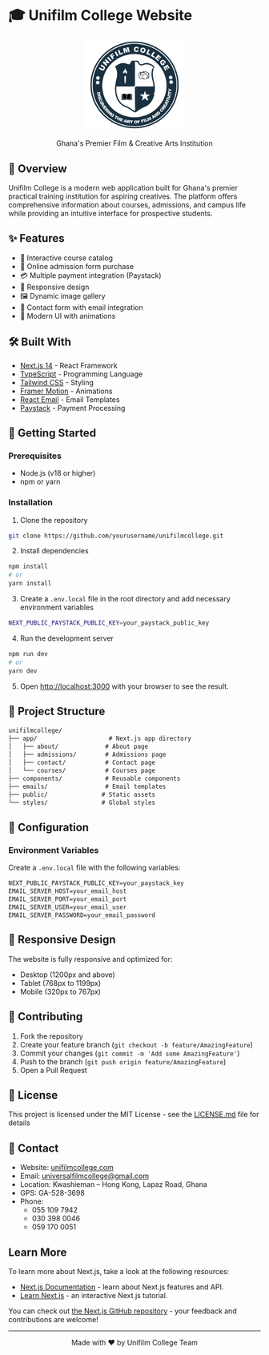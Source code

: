 # 🎓 Unifilm College Website

<div align="center">
  <img src="/public/images/unifilm-logo.PNG" alt="Unifilm College Logo" width="200"/>
  <p>Ghana's Premier Film & Creative Arts Institution</p>
</div>

## 🌟 Overview

Unifilm College is a modern web application built for Ghana's premier practical training institution for aspiring creatives. The platform offers comprehensive information about courses, admissions, and campus life while providing an intuitive interface for prospective students.

## ✨ Features

- 🎯 Interactive course catalog
- 📝 Online admission form purchase
- 💳 Multiple payment integration (Paystack)
- 📱 Responsive design
- 🖼️ Dynamic image gallery
- 📧 Contact form with email integration
- 🎨 Modern UI with animations

## 🛠️ Built With

- [Next.js 14](https://nextjs.org/) - React Framework
- [TypeScript](https://www.typescriptlang.org/) - Programming Language
- [Tailwind CSS](https://tailwindcss.com/) - Styling
- [Framer Motion](https://www.framer.com/motion/) - Animations
- [React Email](https://react.email/) - Email Templates
- [Paystack](https://paystack.com/) - Payment Processing

## 🚀 Getting Started

### Prerequisites

- Node.js (v18 or higher)
- npm or yarn

### Installation

1. Clone the repository
```bash
git clone https://github.com/yourusername/unifilmcollege.git
```

2. Install dependencies
```bash
npm install
# or
yarn install
```

3. Create a `.env.local` file in the root directory and add necessary environment variables
```bash
NEXT_PUBLIC_PAYSTACK_PUBLIC_KEY=your_paystack_public_key
```

4. Run the development server
```bash
npm run dev
# or
yarn dev
```

5. Open [http://localhost:3000](http://localhost:3000) with your browser to see the result.

## 📁 Project Structure

```
unifilmcollege/
├── app/                    # Next.js app directory
│   ├── about/             # About page
│   ├── admissions/        # Admissions page
│   ├── contact/           # Contact page
│   └── courses/           # Courses page
├── components/            # Reusable components
├── emails/                # Email templates
├── public/               # Static assets
└── styles/               # Global styles
```

## 🔧 Configuration

### Environment Variables

Create a `.env.local` file with the following variables:

```
NEXT_PUBLIC_PAYSTACK_PUBLIC_KEY=your_paystack_key
EMAIL_SERVER_HOST=your_email_host
EMAIL_SERVER_PORT=your_email_port
EMAIL_SERVER_USER=your_email_user
EMAIL_SERVER_PASSWORD=your_email_password
```

## 📱 Responsive Design

The website is fully responsive and optimized for:
- Desktop (1200px and above)
- Tablet (768px to 1199px)
- Mobile (320px to 767px)

## 🤝 Contributing

1. Fork the repository
2. Create your feature branch (`git checkout -b feature/AmazingFeature`)
3. Commit your changes (`git commit -m 'Add some AmazingFeature'`)
4. Push to the branch (`git push origin feature/AmazingFeature`)
5. Open a Pull Request

## 📄 License

This project is licensed under the MIT License - see the [LICENSE.md](LICENSE.md) file for details

## 👥 Contact

- Website: [unifilmcollege.com](https://unifilmcollege.com)
- Email: universalfilmcollege@gmail.com
- Location: Kwashieman – Hong Kong, Lapaz Road, Ghana
- GPS: GA-528-3698
- Phone: 
  - 055 109 7942
  - 030 398 0046
  - 059 170 0051

## Learn More

To learn more about Next.js, take a look at the following resources:

- [Next.js Documentation](https://nextjs.org/docs) - learn about Next.js features and API.
- [Learn Next.js](https://nextjs.org/learn) - an interactive Next.js tutorial.

You can check out [the Next.js GitHub repository](https://github.com/vercel/next.js/) - your feedback and contributions are welcome!

---

<div align="center">
  Made with ❤️ by Unifilm College Team
</div>
